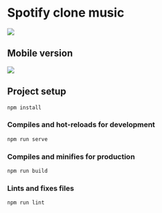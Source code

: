 <h1>Spotify clone music</h1>
<img src="https://i.ibb.co/qRCSvK5/spotify.png"></img>
<h2 >Mobile version</h2>
<img src="https://i.ibb.co/stD2gj4/photo-2020-08-13-12-49-111.jpg"></img>

## Project setup
```
npm install
```

### Compiles and hot-reloads for development
```
npm run serve
```

### Compiles and minifies for production
```
npm run build
```

### Lints and fixes files
```
npm run lint
```

